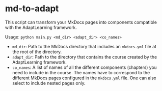 # md-to-adapt

This script can transform your MkDocs pages into components compatible with the AdaptLearning framework.

Usage:
`python main.py <md_dir> <adapt_dir> <co_names>`

- `md_dir`: Path to the MkDocs directory that includes an `mkdocs.yml` file at the root of the directory.
- `adapt_dir`: Path to the directory that contains the course created by the AdaptLearning framework.
- `co_names`: A list of names of all the different components (chapters) you need to include in the course. The names have to correspond to the different MkDocs pages configured in the `mkdocs.yml` file.
One can also select to include nested pages only.
 
